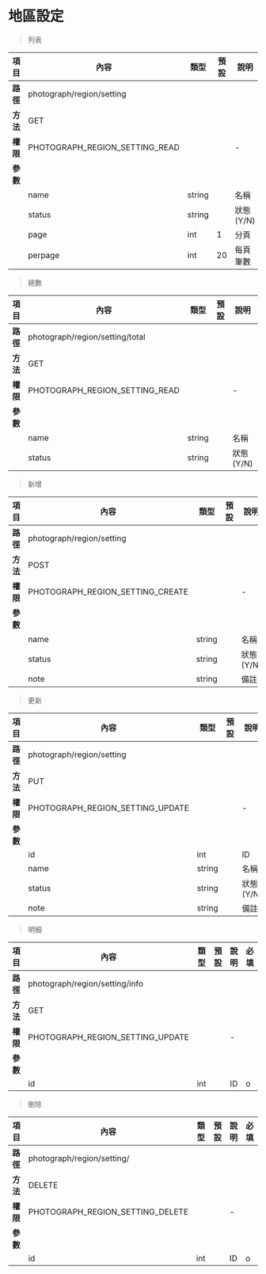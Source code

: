 # 地區設定

> 列表

| 項目         | 內容                         | 類型         | 預設         | 說明                  | 必填  |
|-------------|-----------------------------|--------------|--------------|---------------------|-------|
| <b>路徑</b>  |photograph/region/setting         |              |              |                     |      |
| <b>方法</b>  | GET                        |              |              |                     |      |
| <b>權限</b>  |PHOTOGRAPH_REGION_SETTING_READ           |              |              |          -          |      |
| <b>參數</b>  |                             |              |              |                     |      |
|             |name                         | string         |              |    名稱                 |  x  |
|             |status                        | string         |              |    狀態(Y/N)                |  x  |
|             |page                         | int         |       1       |  分頁                   |   x  |
|             |perpage                      | int         |      20       |  每頁筆數                |   x  |

> 總數

| 項目         | 內容                         | 類型         | 預設         | 說明                  | 必填  |
|-------------|-----------------------------|--------------|--------------|---------------------|-------|
| <b>路徑</b>  |photograph/region/setting/total         |              |              |                     |      |
| <b>方法</b>  | GET                        |              |              |                     |      |
| <b>權限</b>  |PHOTOGRAPH_REGION_SETTING_READ           |              |              |          -          |      |
| <b>參數</b>  |                             |              |              |                     |      |
|             |name                         | string         |              |    名稱                 |  x  |
|             |status                        | string         |              |    狀態(Y/N)                |  x  |

> 新增

| 項目         | 內容                         | 類型         | 預設         | 說明                  | 必填  |
|-------------|-----------------------------|--------------|--------------|---------------------|-------|
| <b>路徑</b>  |photograph/region/setting         |              |              |                     |      |
| <b>方法</b>  | POST                        |              |              |                     |      |
| <b>權限</b>  |PHOTOGRAPH_REGION_SETTING_CREATE           |              |              |          -          |      |
| <b>參數</b>  |                             |              |              |                     |      |
|             |name                         | string         |              |    名稱                 |  o  |
|             |status                       | string         |              |    狀態(Y/N)                |  o  |
|             |note                         | string         |              |    備註                |  x  |

> 更新

| 項目         | 內容                         | 類型         | 預設         | 說明                  | 必填  |
|-------------|-----------------------------|--------------|--------------|---------------------|-------|
| <b>路徑</b>  |photograph/region/setting         |              |              |                     |      |
| <b>方法</b>  | PUT                        |              |              |                     |      |
| <b>權限</b>  |PHOTOGRAPH_REGION_SETTING_UPDATE           |              |              |          -          |      |
| <b>參數</b>  |                             |              |              |                     |      |
|             |id                           | int         |              |    ID                 |  o  |
|             |name                         | string         |              |    名稱                 |  o  |
|             |status                       | string         |              |    狀態(Y/N)                |  o  |
|             |note                         | string         |              |    備註                |  x  |

> 明細

| 項目         | 內容                         | 類型         | 預設         | 說明                  | 必填  |
|-------------|-----------------------------|--------------|--------------|---------------------|-------|
| <b>路徑</b>  |photograph/region/setting/info         |              |              |                     |      |
| <b>方法</b>  | GET                        |              |              |                     |      |
| <b>權限</b>  |PHOTOGRAPH_REGION_SETTING_UPDATE           |              |              |          -          |      |
| <b>參數</b>  |                             |              |              |                     |      |
|             |id                           | int         |              |    ID                 |  o  |


> 刪除

| 項目         | 內容                         | 類型         | 預設         | 說明                  | 必填  |
|-------------|-----------------------------|--------------|--------------|---------------------|-------|
| <b>路徑</b>  |photograph/region/setting/         |              |              |                     |      |
| <b>方法</b>  | DELETE                        |              |              |                     |      |
| <b>權限</b>  |PHOTOGRAPH_REGION_SETTING_DELETE           |              |              |          -          |      |
| <b>參數</b>  |                             |              |              |                     |      |
|             |id                           | int         |              |    ID                 |  o  |
